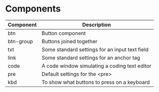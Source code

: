 # Components

| Component |Description|
|----------|--------|
| btn | Button component |
| btn-group | Buttons joined together |
| txt | Some standard settings for an input text field |
| link | Some standard settings for an anchor tag |
| code | A code window simulating a coding text editor |
| pre | Default settings for the &lt;pre&gt; |
| kbd | To show what buttons to press on a keyboard |
